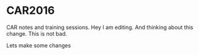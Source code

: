 # CAR2016
CAR notes and training sessions. 
Hey I am editing. And thinking about this change. 
This is not bad. 

Lets make some changes
